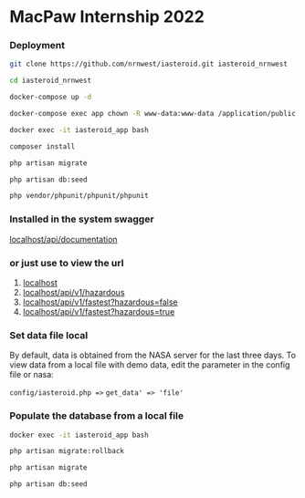 MacPaw Internship 2022
===========================
### Deployment
```bash
git clone https://github.com/nrnwest/iasteroid.git iasteroid_nrnwest
```
```bash
cd iasteroid_nrnwest

docker-compose up -d

docker-compose exec app chown -R www-data:www-data /application/public /application/storage

````
```bash
docker exec -it iasteroid_app bash

composer install

php artisan migrate

php artisan db:seed

php vendor/phpunit/phpunit/phpunit

```
### Installed in the system swagger
[localhost/api/documentation](http://localhost/api/documentation)

### or just use to view the url
1. [localhost](http://localhost)
2. [localhost/api/v1/hazardous](http://localhost/api/v1/hazardous)
3. [localhost/api/v1/fastest?hazardous=false](http://localhost/api/v1/fastest?hazardous=false)
4. [localhost/api/v1/fastest?hazardous=true](http://localhost/api/v1/fastest?hazardous=true)

### Set data file local
By default, data is obtained from the NASA server for the last three days.
To view data from a local file with demo data, 
edit the parameter in the config file or nasa:

`config/iasteroid.php =>`
`get_data' => 'file'`
### Populate the database from a local file
```bash
docker exec -it iasteroid_app bash

php artisan migrate:rollback

php artisan migrate

php artisan db:seed

```
